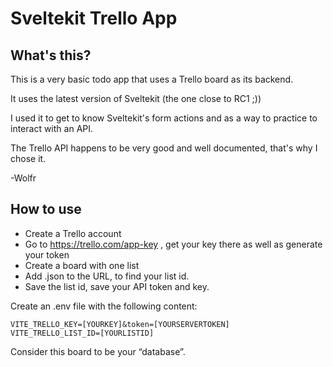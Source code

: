 # Sveltekit Trello App

## What's this?

This is a very basic todo app that uses a Trello board as its backend.

It uses the latest version of Sveltekit (the one close to RC1 ;))

I used it to get to know Sveltekit's form actions and as a way to practice to interact with an API.

The Trello API happens to be very good and well documented, that's why I chose it.

-Wolfr

## How to use

* Create a Trello account
* Go to https://trello.com/app-key , get your key there as well as generate your token
* Create a board with one list
* Add .json to the URL, to find your list id.
* Save the list id, save your API token and key.

Create an .env file with the following content:

    VITE_TRELLO_KEY=[YOURKEY]&token=[YOURSERVERTOKEN]
    VITE_TRELLO_LIST_ID=[YOURLISTID]

Consider this board to be your “database”.